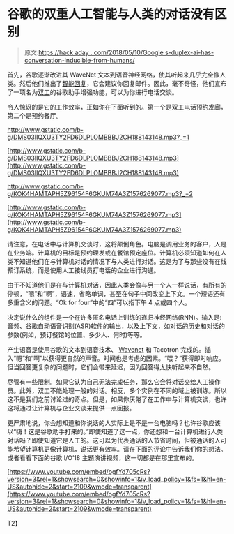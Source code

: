 # 谷歌的双重人工智能与人类的对话没有区别

> 原文:[https://hack aday . com/2018/05/10/Google s-duplex-ai-has-conversation-inducible-from-humans/](https://hackaday.com/2018/05/10/googles-duplex-ai-has-conversation-indistinguishable-from-humans/)

首先，谷歌逐渐改进其 WaveNet 文本到语音神经网络，使其听起来几乎完全像人类。然后他们推出了[智能回复](https://ai.googleblog.com/2017/05/efficient-smart-reply-now-for-gmail.html)，它会建议你回复邮件。因此，毫不奇怪，他们宣布了一项名为[双工](https://ai.googleblog.com/2018/05/duplex-ai-system-for-natural-conversation.html)的谷歌助手增强功能，可以为你进行电话交谈。

令人惊讶的是它的工作效率，正如你在下面听到的。第一个是双工电话预约发廊，第二个是预约餐厅。

<http://www.gstatic.com/b-g/DMS03IIQXU3TY2FD6DLPLOMBBBJ2CH188143148.mp3?_=1>

[http://www.gstatic.com/b-g/DMS03IIQXU3TY2FD6DLPLOMBBBJ2CH188143148.mp3](http://www.gstatic.com/b-g/DMS03IIQXU3TY2FD6DLPLOMBBBJ2CH188143148.mp3)

<http://www.gstatic.com/b-g/KOK4HAMTAPH5Z96154F6GKUM74A3Z1576269077.mp3?_=2>

[http://www.gstatic.com/b-g/KOK4HAMTAPH5Z96154F6GKUM74A3Z1576269077.mp3](http://www.gstatic.com/b-g/KOK4HAMTAPH5Z96154F6GKUM74A3Z1576269077.mp3)

请注意，在电话中与计算机交谈时，这将颠倒角色。电脑是调用业务的客户，人是在业务端。计算机的目标是预约理发或在餐馆预定座位。计算机必须知道如何在人类不知道他们在与计算机对话的情况下与人类进行对话。这是为了与那些没有在线预订系统，而是使用人工接线员打电话的企业进行沟通。

由于不知道他们是在与计算机对话，因此人类会像与另一个人一样说话，有所有的停顿，“嗯”和“啊”，语速，省略单词，甚至在句子中间改变上下文。一个短语还有多重含义的问题。“Ok for four”中的“四”可以指下午 4 点或四个人。

决定说什么的组件是一个在许多匿名电话上训练的递归神经网络(RNN)。输入是:音频、谷歌自动语音识别(ASR)软件的输出，以及上下文，如对话的历史和对话的参数(例如，预订餐馆的位置、多少人、何时)等等。

产生语音是使用谷歌的文本到语音技术、 [Wavenet](https://hackaday.com/2016/12/03/talking-neural-nets/) 和 Tacotron 完成的。插入“嗯”和“啊”以获得更自然的声音。时间也是考虑的因素。“喂？”获得即时响应。但当回答更复杂的问题时，它们会带来延迟，因为回答得太快听起来不自然。

尽管有一些限制。如果它认为自己无法完成任务，那么它会将对话交给人工操作员。此外，双工不能处理一般的对话。相反，多个实例在不同的域上被训练。所以这不是我们之前讨论过的奇点。但是，如果你厌倦了在工作中与计算机交谈，也许这将通过让计算机与企业交谈来提供一点回报。

更严肃地说，你会想知道和你说话的人实际上是不是一台电脑吗？也许谷歌应该以“嗨！这是谷歌助手打来的。”即使知道了这一点，你还想和一台计算机进行人类对话吗？即使知道它是人工的。这可以为代表通话的人节省时间，但被通话的人可能希望计算机更像计算机，说话更有效率。请在下面的评论中告诉我们你的想法。或者看看下面的谷歌 I/O’18 主题演讲视频，这一切都是在那里宣布的。

 [https://www.youtube.com/embed/ogfYd705cRs?version=3&rel=1&showsearch=0&showinfo=1&iv_load_policy=1&fs=1&hl=en-US&autohide=2&start=2109&wmode=transparent](https://www.youtube.com/embed/ogfYd705cRs?version=3&rel=1&showsearch=0&showinfo=1&iv_load_policy=1&fs=1&hl=en-US&autohide=2&start=2109&wmode=transparent)

T2】